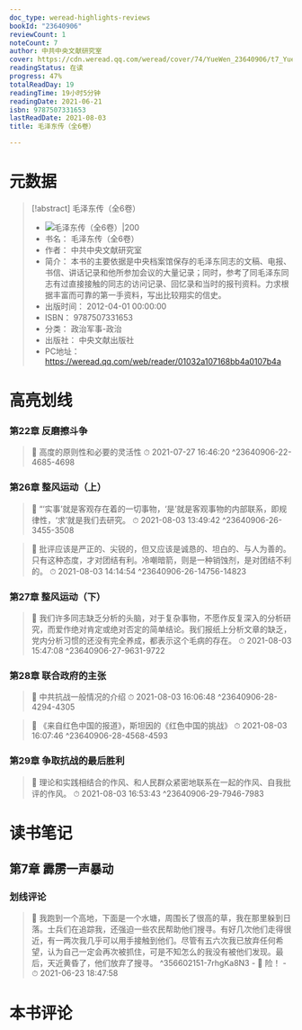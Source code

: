 ```yaml
---
doc_type: weread-highlights-reviews
bookId: "23640906"
reviewCount: 1
noteCount: 7
author: 中共中央文献研究室
cover: https://cdn.weread.qq.com/weread/cover/74/YueWen_23640906/t7_YueWen_23640906.jpg
readingStatus: 在读
progress: 47%
totalReadDay: 19
readingTime: 19小时5分钟
readingDate: 2021-06-21
isbn: 9787507331653
lastReadDate: 2021-08-03
title: 毛泽东传（全6卷）

---
```

# 元数据
> [!abstract] 毛泽东传（全6卷）
> - ![ 毛泽东传（全6卷）|200](https://cdn.weread.qq.com/weread/cover/74/YueWen_23640906/t7_YueWen_23640906.jpg)
> - 书名： 毛泽东传（全6卷）
> - 作者： 中共中央文献研究室
> - 简介： 本书的主要依据是中央档案馆保存的毛泽东同志的文稿、电报、书信、讲话记录和他所参加会议的大量记录；同时，参考了同毛泽东同志有过直接接触的同志的访问记录、回忆录和当时的报刊资料。力求根据丰富而可靠的第一手资料，写出比较翔实的信史。
> - 出版时间： 2012-04-01 00:00:00
> - ISBN： 9787507331653
> - 分类： 政治军事-政治
> - 出版社： 中央文献出版社
> - PC地址：https://weread.qq.com/web/reader/01032a107168bb4a0107b4a

# 高亮划线

### 第22章 反磨擦斗争

> 📌 高度的原则性和必要的灵活性 
> ⏱ 2021-07-27 16:46:20 ^23640906-22-4685-4698

### 第26章 整风运动（上）

> 📌 “‘实事’就是客观存在着的一切事物，‘是’就是客观事物的内部联系，即规律性，‘求’就是我们去研究。 
> ⏱ 2021-08-03 13:49:42 ^23640906-26-3455-3508

> 📌 批评应该是严正的、尖锐的，但又应该是诚恳的、坦白的、与人为善的。只有这种态度，才对团结有利。冷嘲暗箭，则是一种销蚀剂，是对团结不利的。 
> ⏱ 2021-08-03 14:14:54 ^23640906-26-14756-14823

### 第27章 整风运动（下）

> 📌 我们许多同志缺乏分析的头脑，对于复杂事物，不愿作反复深入的分析研究，而爱作绝对肯定或绝对否定的简单结论。我们报纸上分析文章的缺乏，党内分析习惯的还没有完全养成，都表示这个毛病的存在。 
> ⏱ 2021-08-03 15:47:08 ^23640906-27-9631-9722

### 第28章 联合政府的主张

> 📌 中共抗战一般情况的介绍 
> ⏱ 2021-08-03 16:06:48 ^23640906-28-4294-4305

> 📌 《来自红色中国的报道》，斯坦因的《红色中国的挑战》 
> ⏱ 2021-08-03 16:07:46 ^23640906-28-4568-4593

### 第29章 争取抗战的最后胜利

> 📌 理论和实践相结合的作风、和人民群众紧密地联系在一起的作风、自我批评的作风。 
> ⏱ 2021-08-03 16:53:43 ^23640906-29-7946-7983

# 读书笔记

## 第7章 霹雳一声暴动

### 划线评论
> 📌 我跑到一个高地，下面是一个水塘，周围长了很高的草，我在那里躲到日落。士兵们在追踪我，还强迫一些农民帮助他们搜寻。有好几次他们走得很近，有一两次我几乎可以用手接触到他们。尽管有五六次我已放弃任何希望，认为自己一定会再次被抓住，可是不知怎么的我没有被他们发现。最后，天近黄昏了，他们放弃了搜寻。  ^356602151-7rhgKa8N3
    - 💭 险！
    - ⏱ 2021-06-23 18:47:58
   
# 本书评论

